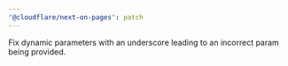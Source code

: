 ```yaml
---
'@cloudflare/next-on-pages': patch
---
```


Fix dynamic parameters with an underscore leading to an incorrect param being provided.
